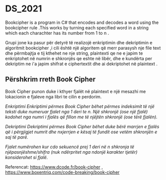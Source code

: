 # DS_2021
Bookcipher is a program in C# that encodes and decodes a word using the bookcipher rule .This works by turning each specified word in a string which each  charachter has its number from 1 to n . 

Grupi jone ka pasur për detyrë të realizojë enkriptimin dhe dekriptimin e algoritmit bookcipher ,i cili është një algoritem që merr parasysh nje file text dhe
përmbajtja e tij  kthehet ne nje string, plaintexti qe ne e japim te enkriptohet në numrin e shkronjës qe eshte në libër, dhe e kundërta per dekriptim ne i'a japim shifrat e ciphertextit dhe ai dekriptohet në plaintext .
 
## Përshkrim rreth Book Cipher
Book Cipher punon duke i kthyer fjalët në plaintext e një mesazhi me lokacionin e fjaleve nga libri te cilin e perdorim.

*Enkriptimi
Enkriptimi përmes Book Cipher bëhet përmes indeksimit të një teksti duke numeruar fjalet nga 1 deri te n. Një shkronjë (ose një fjalë) kodohet nga numri i fjalës që fillon me të njëjtën shkronjë (ose tërë fjalën).*

*Dekriptimi
Dekriptimi përmes Book Cipher bëhet duke bërë marrjen e fjalës që i përgjigjet numrit dhe nxjerrjen e kësaj të fundit ose vetëm shkronjën e saj të parë.*

*Fjalet numërohen kur cdo sekuencë prej 1 deri në n shkronja të njëpasnjëshme/shifra (nuk ndërpritet nga ndonjë karakter tjetër) konsiderohet si fjalë.*

Referencat: https://www.dcode.fr/book-cipher , https://www.boxentriq.com/code-breaking/book-cipher

